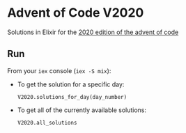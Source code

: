 # Advent of Code V2020
Solutions in Elixir for the [2020 edition of the advent of code](https://adventofcode.com/2020)

## Run
From your `iex` console (`iex -S mix`):

- To get the solution for a specific day:
  ```
  V2020.solutions_for_day(day_number)
  ```
- To get all of the currently available solutions:
  ```
  V2020.all_solutions
  ```

